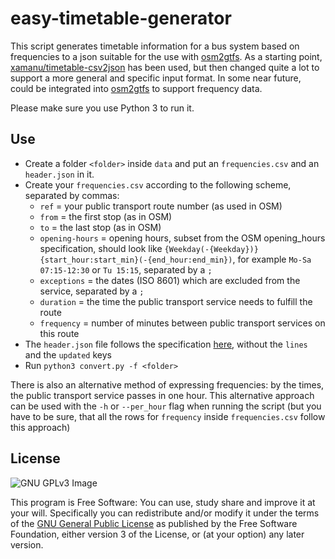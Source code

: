 easy-timetable-generator
========================

This script generates timetable information for a bus system based on frequencies
to a json suitable for the use with [osm2gtfs](https://github.com/grote/osm2gtfs).
As a starting point, [xamanu/timetable-csv2json](https://github.com/xamanu/timetable-csv2json) has been used,
but then changed quite a lot to support a more general and specific input format.
In some near future, could be integrated into [osm2gtfs](https://github.com/grote/osm2gtfs) to support frequency data.

Please make sure you use Python 3 to run it.

Use
------------

* Create a folder `<folder>` inside `data` and put an `frequencies.csv` and an `header.json` in it.
* Create your `frequencies.csv` according to the following scheme, separated by commas:
	* `ref` = your public transport route number (as used in OSM)
	* `from` = the first stop (as in OSM)
	* `to` = the last stop (as in OSM)
	* `opening-hours` = opening hours, subset from the OSM opening_hours specification, should look like `{Weekday(-{Weekday})} {start_hour:start_min}(-{end_hour:end_min})`, for example `Mo-Sa 07:15-12:30` or `Tu 15:15`, separated by a `;`
	* `exceptions` = the dates (ISO 8601) which are excluded from the service, separated by a `;`
	* `duration` = the time the public transport service needs to fulfill the route
	* `frequency` = number of minutes between public transport services on this route
* The `header.json` file follows the specification [here](https://github.com/grote/osm2gtfs/wiki/Schedule), without the `lines` and the `updated` keys
* Run `python3 convert.py -f <folder>`

There is also an alternative method of expressing frequencies: by the times, the public transport service passes in one hour.
This alternative approach can be used with the `-h` or `--per_hour` flag when running the script (but you have to be sure, that all the rows for `frequency` inside `frequencies.csv` follow this approach)


License
-------

![GNU GPLv3 Image](https://www.gnu.org/graphics/gplv3-127x51.png)

This program is Free Software: You can use, study share and improve it at your
will. Specifically you can redistribute and/or modify it under the terms of the
[GNU General Public License](https://www.gnu.org/licenses/gpl.html) as
published by the Free Software Foundation, either version 3 of the License, or
(at your option) any later version.
